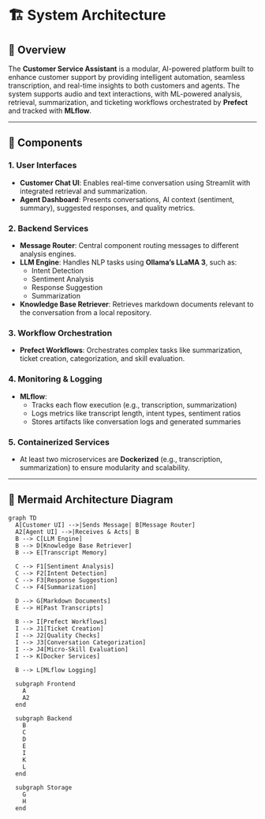 # 🏗️ System Architecture

## 🧠 Overview

The **Customer Service Assistant** is a modular, AI-powered platform built to enhance customer support by providing intelligent automation, seamless transcription, and real-time insights to both customers and agents. The system supports audio and text interactions, with ML-powered analysis, retrieval, summarization, and ticketing workflows orchestrated by **Prefect** and tracked with **MLflow**.

---

## 🧩 Components

### 1. User Interfaces
- **Customer Chat UI**: Enables real-time conversation using Streamlit with integrated retrieval and summarization.
- **Agent Dashboard**: Presents conversations, AI context (sentiment, summary), suggested responses, and quality metrics.

### 2. Backend Services
- **Message Router**: Central component routing messages to different analysis engines.
- **LLM Engine**: Handles NLP tasks using **Ollama’s LLaMA 3**, such as:
  - Intent Detection
  - Sentiment Analysis
  - Response Suggestion
  - Summarization
- **Knowledge Base Retriever**: Retrieves markdown documents relevant to the conversation from a local repository.

### 3. Workflow Orchestration
- **Prefect Workflows**: Orchestrates complex tasks like summarization, ticket creation, categorization, and skill evaluation.

### 4. Monitoring & Logging
- **MLflow**:
  - Tracks each flow execution (e.g., transcription, summarization)
  - Logs metrics like transcript length, intent types, sentiment ratios
  - Stores artifacts like conversation logs and generated summaries

### 5. Containerized Services
- At least two microservices are **Dockerized** (e.g., transcription, summarization) to ensure modularity and scalability.

---

## 🧬 Mermaid Architecture Diagram

```mermaid
graph TD
  A[Customer UI] -->|Sends Message| B[Message Router]
  A2[Agent UI] -->|Receives & Acts| B
  B --> C[LLM Engine]
  B --> D[Knowledge Base Retriever]
  B --> E[Transcript Memory]

  C --> F1[Sentiment Analysis]
  C --> F2[Intent Detection]
  C --> F3[Response Suggestion]
  C --> F4[Summarization]

  D --> G[Markdown Documents]
  E --> H[Past Transcripts]

  B --> I[Prefect Workflows]
  I --> J1[Ticket Creation]
  I --> J2[Quality Checks]
  I --> J3[Conversation Categorization]
  I --> J4[Micro-Skill Evaluation]
  I --> K[Docker Services]

  B --> L[MLflow Logging]

  subgraph Frontend
    A
    A2
  end

  subgraph Backend
    B
    C
    D
    E
    I
    K
    L
  end

  subgraph Storage
    G
    H
  end
